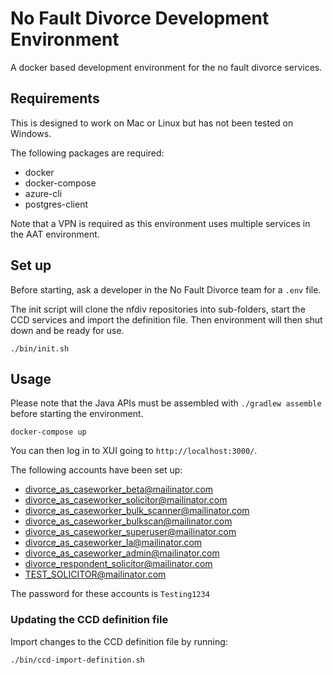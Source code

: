 # No Fault Divorce Development Environment

A docker based development environment for the no fault divorce services.

## Requirements

This is designed to work on Mac or Linux but has not been tested on Windows.

The following packages are required:
 - docker
 - docker-compose
 - azure-cli
 - postgres-client

Note that a VPN is required as this environment uses multiple services in the AAT environment. 

## Set up

Before starting, ask a developer in the No Fault Divorce team for a `.env` file.

The init script will clone the nfdiv repositories into sub-folders, start the CCD services and import the definition file. Then environment will then shut down and be ready for use.

```
./bin/init.sh
```

## Usage

Please note that the Java APIs must be assembled with `./gradlew assemble` before starting the environment.

```
docker-compose up
```

You can then log in to XUI going to `http://localhost:3000/`.

The following accounts have been set up:

- divorce_as_caseworker_beta@mailinator.com
- divorce_as_caseworker_solicitor@mailinator.com
- divorce_as_caseworker_bulk_scanner@mailinator.com
- divorce_as_caseworker_bulkscan@mailinator.com
- divorce_as_caseworker_superuser@mailinator.com
- divorce_as_caseworker_la@mailinator.com
- divorce_as_caseworker_admin@mailinator.com
- divorce_respondent_solicitor@mailinator.com
- TEST_SOLICITOR@mailinator.com

The password for these accounts is `Testing1234`

### Updating the CCD definition file

Import changes to the CCD definition file by running:

```
./bin/ccd-import-definition.sh
```

